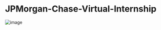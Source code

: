 # JPMorgan-Chase-Virtual-Internship

![image](https://user-images.githubusercontent.com/56698425/185213144-26194ede-9c37-4f4d-8c3a-9c8810f0f724.png)
